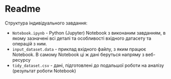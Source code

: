 # Readme

Структура індивідуального завдання:
* `Notebook.ipynb` - Python (Jupyter) Notebook з виконаним завданням, в якому зазначені всі деталі та особливості вхідного датасету та операцій з ним.
* `input_dataset.data` - приклад вхідного файлу, з яким працює Notebook. В самому Notebook ці ж дані беруться напряму з веб-ресурсу
* `tidy_dataset.csv` - дані, підготовлені до подальшої роботи на аналізу (результат роботи Notebook)